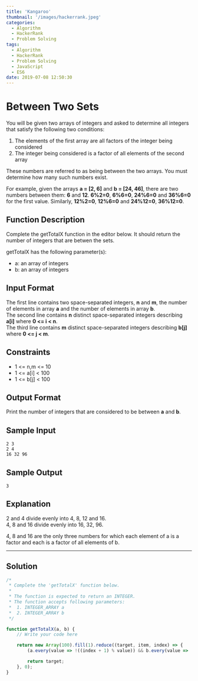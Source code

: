 ```yaml
---
title: 'Kangaroo'
thumbnail: '/images/hackerrank.jpeg'
categories:
  - Algorithm
  - HackerRank
  - Problem Solving
tags:
  - Algorithm
  - HackerRank
  - Problem Solving
  - JavaScript
  - ES6
date: 2019-07-08 12:50:30
---
```


# Between Two Sets

You will be given two arrays of integers and asked to determine all integers that satisfy the following two conditions:

1. The elements of the first array are all factors of the integer being considered
2. The integer being considered is a factor of all elements of the second array

<!-- more -->

These numbers are referred to as being between the two arrays. You must determine how many such numbers exist.

For example, given the arrays **a = [2, 6]** and **b = [24, 46]**, there are two numbers between them: **6** and **12**. **6%2=0**, **6%6=0**, **24%6=0** and **36%6=0** for the first value. Similarly, **12%2=0**, **12%6=0** and **24%12=0**, **36%12=0**.

## Function Description

Complete the getTotalX function in the editor below. It should return the number of integers that are betwen the sets.

getTotalX has the following parameter(s):

- a: an array of integers
- b: an array of integers

## Input Format

The first line contains two space-separated integers, **n** and **m**, the number of elements in array **a** and the number of elements in array **b**. <br/>
The second line contains **n** distinct space-separated integers describing **a[i]** where **0 <= i < n**. <br/>
The third line contains **m** distinct space-separated integers describing **b[j]** where **0 <= j < m**.<br/>


## Constraints 

- 1 <= n,m <= 10
- 1 <= a[i] < 100
- 1 <= b[j] < 100

## Output Format

Print the number of integers that are considered to be between **a** and **b**.

## Sample Input

```
2 3
2 4
16 32 96
```

## Sample Output

```
3
```

## Explanation
   
2 and 4 divide evenly into 4, 8, 12 and 16. <br/>
4, 8 and 16 divide evenly into 16, 32, 96.<br/>

4, 8 and 16 are the only three numbers for which each element of a is a factor and each is a factor of all elements of b.<br/>

---

## Solution

```javascript
/*
 * Complete the 'getTotalX' function below.
 *
 * The function is expected to return an INTEGER.
 * The function accepts following parameters:
 *  1. INTEGER_ARRAY a
 *  2. INTEGER_ARRAY b
 */

function getTotalX(a, b) {
    // Write your code here

    return new Array(100).fill(1).reduce((target, item, index) => {
        (a.every(value => !((index + 1) % value)) && b.every(value => !(value % (index + 1)))) && target++;

        return target;
    }, 0);
}
```
